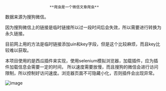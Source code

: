                         **爬虫是一个微信文章爬虫**
数据来源为搜狗微信。

因为搜狗微信上的链接是临时链接所以过一段时间后会失效，所以需要进行转换为永久链接。

目前网上用的方法是临时链接添加uin和key字段，但是这个比较麻烦，而且key比较难以获取。

本项目使用的是西瓜插件来实现，使用selenium模拟浏览器，加载插件，应为插件加载信息会需要一定的时间，
所以速度需要放慢，而且搜狗的微信会进行访问限制，所以控制好访问速度。浏览器页面不可隐藏小化，否则插件会出现异常。

![image](https://github.com/yeyuzhao/weixin_article_spider/blob/master/sougou_weixin/images/%E5%BE%AE%E4%BF%A1%E6%88%AA%E5%9B%BE_20190731123538.png)
